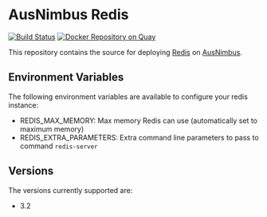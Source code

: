 # AusNimbus Redis

[![Build Status](https://travis-ci.org/ausnimbus/redis-container.svg?branch=master)](https://travis-ci.org/ausnimbus/redis-container)
[![Docker Repository on Quay](https://quay.io/repository/ausnimbus/redis/status "Docker Repository on Quay")](https://quay.io/repository/ausnimbus/redis)

This repository contains the source for deploying [Redis](https://www.ausnimbus.com.au/instant-apps/redis/)
on [AusNimbus](https://www.ausnimbus.com.au/).

## Environment Variables

The following environment variables are available to configure your redis instance:

* REDIS_MAX_MEMORY: Max memory Redis can use (automatically set to maximum memory)
* REDIS_EXTRA_PARAMETERS: Extra command line parameters to pass to command `redis-server`

## Versions

The versions currently supported are:

- 3.2
